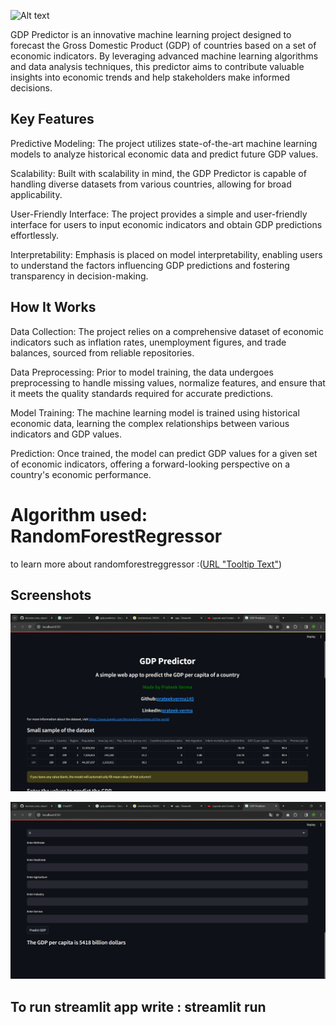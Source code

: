 ![Alt text](https://brazilian.report/wp-content/uploads/2022/02/shutterstock_1802822785.jpg)

GDP Predictor is an innovative machine learning project designed to forecast the Gross Domestic Product (GDP) of countries based on a set of economic indicators. By leveraging advanced machine learning algorithms and data analysis techniques, this predictor aims to contribute valuable insights into economic trends and help stakeholders make informed decisions.

## Key Features
Predictive Modeling: The project utilizes state-of-the-art machine learning models to analyze historical economic data and predict future GDP values.

Scalability: Built with scalability in mind, the GDP Predictor is capable of handling diverse datasets from various countries, allowing for broad applicability.

User-Friendly Interface: The project provides a simple and user-friendly interface for users to input economic indicators and obtain GDP predictions effortlessly.

Interpretability: Emphasis is placed on model interpretability, enabling users to understand the factors influencing GDP predictions and fostering transparency in decision-making.

## How It Works
Data Collection: The project relies on a comprehensive dataset of economic indicators such as inflation rates, unemployment figures, and trade balances, sourced from reliable repositories.

Data Preprocessing: Prior to model training, the data undergoes preprocessing to handle missing values, normalize features, and ensure that it meets the quality standards required for accurate predictions.

Model Training: The machine learning model is trained using historical economic data, learning the complex relationships between various indicators and GDP values.

Prediction: Once trained, the model can predict GDP values for a given set of economic indicators, offering a forward-looking perspective on a country's economic performance.
# Algorithm used: RandomForestRegressor
to learn more about randomforestreggressor :([URL "Tooltip Text"](https://scikit-learn.org/stable/modules/generated/sklearn.ensemble.RandomForestRegressor.html))
## Screenshots

![Alt text](./ss1.png)

![Alt text](./ss2.png)


## To run streamlit app write : streamlit run <filename>
